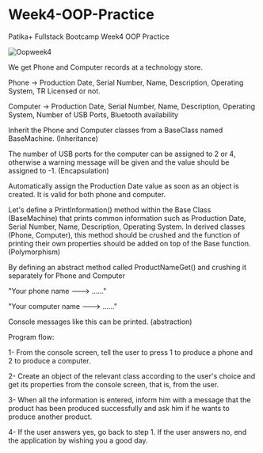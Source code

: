 # Week4-OOP-Practice
Patika+ Fullstack Bootcamp Week4 OOP Practice


![Oopweek4](https://github.com/user-attachments/assets/8640ac4a-6eb2-4dc6-b99e-7d8abcc25705)



We get Phone and Computer records at a technology store.

Phone -> Production Date, Serial Number, Name, Description, Operating System, TR Licensed or not.

Computer -> Production Date, Serial Number, Name, Description, Operating System, Number of USB Ports, Bluetooth availability

Inherit the Phone and Computer classes from a BaseClass named BaseMachine. (Inheritance)

The number of USB ports for the computer can be assigned to 2 or 4, otherwise a warning message will be given and the value should be assigned to -1. (Encapsulation)

Automatically assign the Production Date value as soon as an object is created. It is valid for both phone and computer.

Let's define a PrintInformation() method within the Base Class (BaseMachine) that prints common information such as Production Date, Serial Number, Name, Description, Operating System. In derived classes (Phone, Computer), this method should be crushed and the function of printing their own properties should be added on top of the Base function.   (Polymorphism)

By defining an abstract method called ProductNameGet() and crushing it separately for Phone and Computer

"Your phone name ---> ......"

"Your computer name ---> ......"

Console messages like this can be printed.  (abstraction)

Program flow:

1- From the console screen, tell the user to press 1 to produce a phone and 2 to produce a computer.

2- Create an object of the relevant class according to the user's choice and get its properties from the console screen, that is, from the user.

3- When all the information is entered, inform him with a message that the product has been produced successfully and ask him if he wants to produce another product.

4- If the user answers yes, go back to step 1. If the user answers no, end the application by wishing you a good day.
